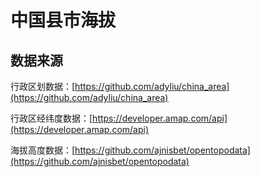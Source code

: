 # 中国县市海拔





## 数据来源

行政区划数据：[https://github.com/adyliu/china_area](https://github.com/adyliu/china_area)

行政区经纬度数据：[https://developer.amap.com/api](https://developer.amap.com/api)

海拔高度数据：[https://github.com/ajnisbet/opentopodata](https://github.com/ajnisbet/opentopodata)